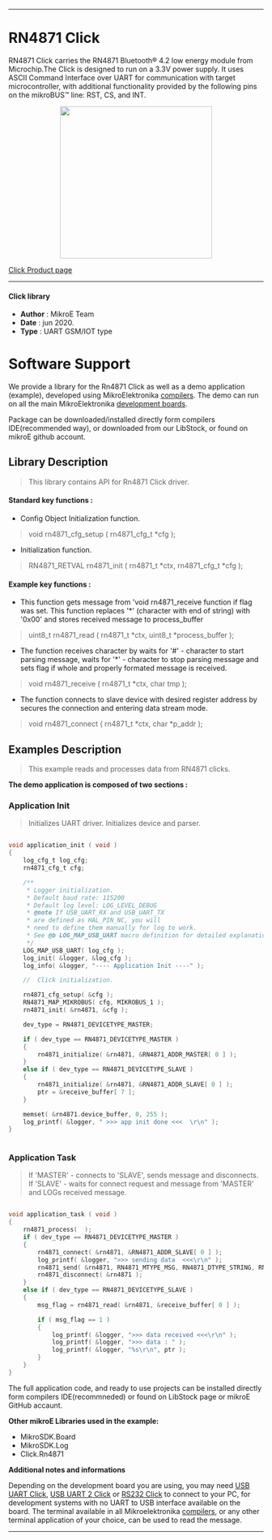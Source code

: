 
---
# RN4871 Click

RN4871 Click carries the RN4871 Bluetooth® 4.2 low energy module from Microchip.The Click is designed to run on a 3.3V power supply. It uses ASCII Command Interface over UART for communication with target microcontroller, with additional functionality provided by the following pins on the mikroBUS™ line: RST, CS, and INT.

<p align="center">
  <img src="https://download.mikroe.com/images/click_for_ide/rn4871_click.png" height=300px>
</p>

[Click Product page](https://www.mikroe.com/rn4871-click)

---


#### Click library 

- **Author**        : MikroE Team
- **Date**          : jun 2020.
- **Type**          : UART GSM/IOT type


# Software Support

We provide a library for the Rn4871 Click 
as well as a demo application (example), developed using MikroElektronika 
[compilers](https://shop.mikroe.com/compilers). 
The demo can run on all the main MikroElektronika [development boards](https://shop.mikroe.com/development-boards).

Package can be downloaded/installed directly form compilers IDE(recommended way), or downloaded from our LibStock, or found on mikroE github account. 

## Library Description

> This library contains API for Rn4871 Click driver.

#### Standard key functions :

- Config Object Initialization function.
> void rn4871_cfg_setup ( rn4871_cfg_t *cfg ); 
 
- Initialization function.
> RN4871_RETVAL rn4871_init ( rn4871_t *ctx, rn4871_cfg_t *cfg );


#### Example key functions :

- This function gets message from 'void rn4871_receive function if flag was set. This function replaces '*' (character with end of string) with '0x00' and stores received message to process_buffer
> uint8_t rn4871_read ( rn4871_t *ctx, uint8_t *process_buffer );
 
- The function receives character by waits for '#' - character to start parsing message, waits for '*' - character to stop parsing message and sets flag if whole and properly formated message is received.
> void rn4871_receive ( rn4871_t *ctx, char tmp );

- The function connects to slave device with desired register address by secures the connection and entering data stream mode.
> void rn4871_connect ( rn4871_t *ctx, char *p_addr );

## Examples Description

> This example reads and processes data from RN4871 clicks.

**The demo application is composed of two sections :**

### Application Init 

> Initializes UART driver. Initializes device and parser.

```c

void application_init ( void )
{
    log_cfg_t log_cfg;
    rn4871_cfg_t cfg;

    /** 
     * Logger initialization.
     * Default baud rate: 115200
     * Default log level: LOG_LEVEL_DEBUG
     * @note If USB_UART_RX and USB_UART_TX 
     * are defined as HAL_PIN_NC, you will 
     * need to define them manually for log to work. 
     * See @b LOG_MAP_USB_UART macro definition for detailed explanation.
     */
    LOG_MAP_USB_UART( log_cfg );
    log_init( &logger, &log_cfg );
    log_info( &logger, "---- Application Init ----" );

    //  Click initialization.

    rn4871_cfg_setup( &cfg );
    RN4871_MAP_MIKROBUS( cfg, MIKROBUS_1 );
    rn4871_init( &rn4871, &cfg );

    dev_type = RN4871_DEVICETYPE_MASTER;

    if ( dev_type == RN4871_DEVICETYPE_MASTER )
    {
        rn4871_initialize( &rn4871, &RN4871_ADDR_MASTER[ 0 ] );
    }
    else if ( dev_type == RN4871_DEVICETYPE_SLAVE )
    {
        rn4871_initialize( &rn4871, &RN4871_ADDR_SLAVE[ 0 ] );
        ptr = &receive_buffer[ 7 ];
    }

    memset( &rn4871.device_buffer, 0, 255 );
    log_printf( &logger, " >>> app init done <<<  \r\n" );
}
  
```

### Application Task

> If 'MASTER' - connects to 'SLAVE', sends message and disconnects. If 'SLAVE' - waits for connect request 
> and message from 'MASTER' and LOGs received message.

```c

void application_task ( void )
{
    rn4871_process(  );
    if ( dev_type == RN4871_DEVICETYPE_MASTER )
    {
        rn4871_connect( &rn4871, &RN4871_ADDR_SLAVE[ 0 ] );
        log_printf( &logger, ">>> sending data  <<<\r\n" );
        rn4871_send( &rn4871, RN4871_MTYPE_MSG, RN4871_DTYPE_STRING, RN4871_ID_MASTER, &message_payload[ 0 ] );
        rn4871_disconnect( &rn4871 );
    }
    else if ( dev_type == RN4871_DEVICETYPE_SLAVE )
    {
        msg_flag = rn4871_read( &rn4871, &receive_buffer[ 0 ] );

        if ( msg_flag == 1 )
        {
            log_printf( &logger, ">>> data received <<<\r\n" );
            log_printf( &logger, ">>> data : " );
            log_printf( &logger, "%s\r\n", ptr );     
        }
    }
}  

```

The full application code, and ready to use projects can be  installed directly form compilers IDE(recommneded) or found on LibStock page or mikroE GitHub accaunt.

**Other mikroE Libraries used in the example:** 

- MikroSDK.Board
- MikroSDK.Log
- Click.Rn4871

**Additional notes and informations**

Depending on the development board you are using, you may need 
[USB UART Click](https://shop.mikroe.com/usb-uart-click), 
[USB UART 2 Click](https://shop.mikroe.com/usb-uart-2-click) or 
[RS232 Click](https://shop.mikroe.com/rs232-click) to connect to your PC, for 
development systems with no UART to USB interface available on the board. The 
terminal available in all Mikroelektronika 
[compilers](https://shop.mikroe.com/compilers), or any other terminal application 
of your choice, can be used to read the message.



---
